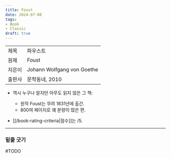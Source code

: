 ```yaml
---
title: Foust
date: 2024-07-08
tags:
- Book
- Classic
draft: true
---
```


| | |
| --- | --- |
| 제목 | 파우스트 |
| 원제 | Foust |
| 지은이 | Johann Wolfgang von Goethe |
| 출판사 | 문학동네, 2010 |

- 역시 누구나 알지만 아무도 읽지 않은 그 책:
    - 원작 Foust는 무려 1831년에 출간.
    - 800여 페이지로 꽤 분량이 많은 편.

- [[/book-rating-criteria|점수]]는 /5.


---
### 밑줄 긋기
#TODO